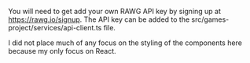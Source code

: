 You will need to get add your own RAWG API key by signing up at https://rawg.io/signup. The API key can be added to the src/games-project/services/api-client.ts file.

I did not place much of any focus on the styling of the components here because my only focus on React.